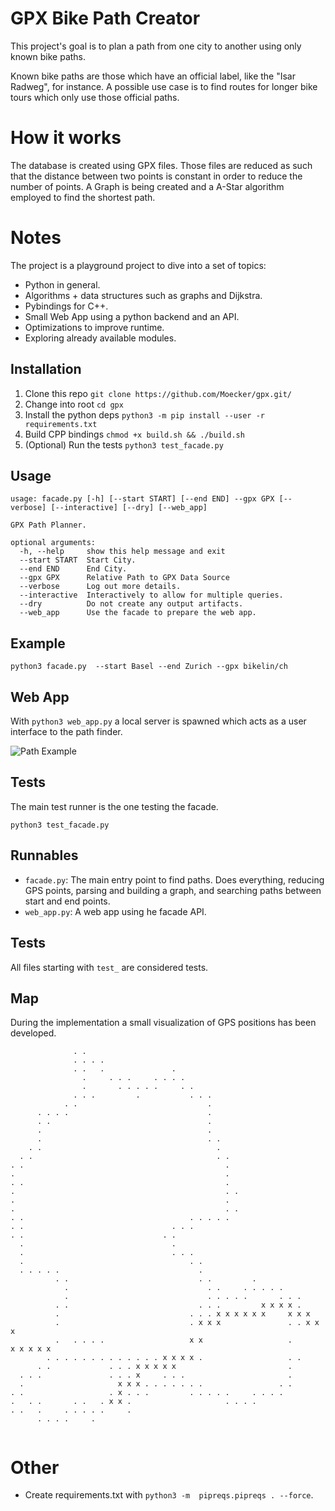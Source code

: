 # GPX Bike Path Creator
This project's goal is to plan a path from one city to another using only known bike paths.

Known bike paths are those which have an official label, like the "Isar Radweg", for instance.
A possible use case is to find routes for longer bike tours which only use those official paths.

# How it works
The database is created using GPX files. Those files are reduced as such that the distance between two points is constant in order to reduce the number of points. A Graph is being created and a A-Star algorithm employed to find the shortest path.

# Notes
The project is a playground project to dive into a set of topics:
* Python in general.
* Algorithms + data structures such as graphs and Dijkstra.
* Pybindings for C++.
* Small Web App using a python backend and an API.
* Optimizations to improve runtime.
* Exploring already available modules.

## Installation
1. Clone this repo `git clone https://github.com/Moecker/gpx.git/`
2. Change into root `cd gpx`
3. Install the python deps `python3 -m pip install --user -r requirements.txt`
4. Build CPP bindings `chmod +x build.sh && ./build.sh`
5. (Optional) Run the tests `python3 test_facade.py`

## Usage
```
usage: facade.py [-h] [--start START] [--end END] --gpx GPX [--verbose] [--interactive] [--dry] [--web_app]

GPX Path Planner.

optional arguments:
  -h, --help     show this help message and exit
  --start START  Start City.
  --end END      End City.
  --gpx GPX      Relative Path to GPX Data Source
  --verbose      Log out more details.
  --interactive  Interactively to allow for multiple queries.
  --dry          Do not create any output artifacts.
  --web_app      Use the facade to prepare the web app.
```

## Example
```
python3 facade.py  --start Basel --end Zurich --gpx bikelin/ch
```

## Web App
With `python3 web_app.py` a local server is spawned which acts as a user interface to the path finder.

![Path Example](img/web.png)

## Tests
The main test runner is the one testing the facade.
```
python3 test_facade.py
```

## Runnables
* `facade.py`: The main entry point to find paths. Does everything, reducing GPS points, parsing and building a graph, and searching paths between start and end points.
* `web_app.py`: A web app using he facade API.

## Tests
All files starting with `test_` are considered tests.

## Map
During the implementation a small visualization of GPS positions has been developed.
```
              . .
              . . . .
              . .   .               .
                .     . . .     . . . .
                .       . . . . .     . .
              . . .         .           . . .
            . .                             .
      . . . .                               .
      . .                                   .
      .                                     .
      .                                     . .
    . .                                       .
  . .                                         . .
. .                                             .
.                                               .
. .                                             .
.                                               . .
.                                               .
.                                               . .
. .                                     . . . . .
. .                                 . . .
. .                               . .
  .                                 .
  .                                 . . .
  .                                     . .
  . . . . .                               .
          . .                             . .         .
            .                               . .     . . . . .
            .                               . . . . .       . . .
          . .                             . . .         x x x x .
          .                             . . . x x x x x x     x x x
          .                             . x x x               . . x x x
          .   . . . .                   x x                   .       x x x x x
        . . . . . . . . . . . . . x x x x .                   . .
      . .             . . . x x x x x                         .
  . . .               . . . x     . . .                       .
  .                     x x x . . . . . . .                 . .
. .                   . x . . .         . . . . .     . . . .
.   . .       . .   . x x .                     . . . .
. .   .     . . . . .     .
      . . . .     .


```

# Other
* Create requirements.txt with `python3 -m  pipreqs.pipreqs . --force`.

